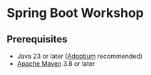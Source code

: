 # Spring Boot Workshop

## Prerequisites
- Java 23 or later ([Adoptium](https://adoptium.net/) recommended)
- [Apache Maven](https://maven.apache.org/) 3.8 or later